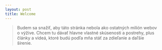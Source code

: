 ```yaml
---
layout: post
title: Welcome
---
```

>Budem sa snažiť, aby táto stránka nebola ako ostatných milión webov o výžive.
>Chcem tu dávať hlavne vlastné skúsenosti a postrehy, plus články a videá, 
ktoré budú podľa mňa stáť za zdieľanie a daľšie šírenie.





